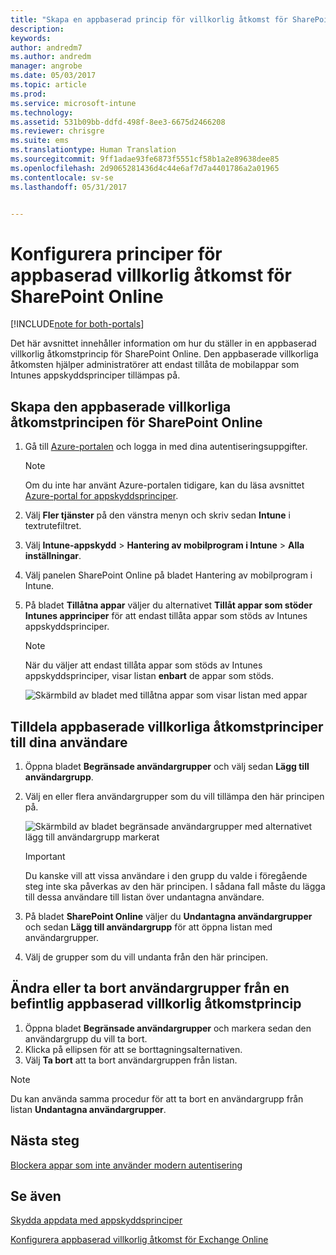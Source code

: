 ```yaml
---
title: "Skapa en appbaserad princip för villkorlig åtkomst för SharePoint Online"
description: 
keywords: 
author: andredm7
ms.author: andredm
manager: angrobe
ms.date: 05/03/2017
ms.topic: article
ms.prod: 
ms.service: microsoft-intune
ms.technology: 
ms.assetid: 531b09bb-ddfd-498f-8ee3-6675d2466208
ms.reviewer: chrisgre
ms.suite: ems
ms.translationtype: Human Translation
ms.sourcegitcommit: 9ff1adae93fe6873f5551cf58b1a2e89638dee85
ms.openlocfilehash: 2d9065281436d4c44e6af7d7a4401786a2a01965
ms.contentlocale: sv-se
ms.lasthandoff: 05/31/2017


---
```


# <a name="set-up-app-based-conditional-access-ca-policies-for-sharepoint-online"></a>Konfigurera principer för appbaserad villkorlig åtkomst för SharePoint Online

[!INCLUDE[note for both-portals](../includes/note-for-both-portals.md)]

Det här avsnittet innehåller information om hur du ställer in en appbaserad villkorlig åtkomstprincip för SharePoint Online. Den appbaserade villkorliga åtkomsten hjälper administratörer att endast tillåta de mobilappar som Intunes appskyddsprinciper tillämpas på.

## <a name="to-create-the-app-based-ca-policy-for-sharepoint-online"></a>Skapa den appbaserade villkorliga åtkomstprincipen för SharePoint Online

1. Gå till [Azure-portalen](https://portal.azure.com) och logga in med dina autentiseringsuppgifter.

    > [!NOTE]
    > Om du inte har använt Azure-portalen tidigare, kan du läsa avsnittet [Azure-portal for appskyddsprinciper](azure-portal-for-microsoft-intune-mam-policies.md).

2. Välj **Fler tjänster** på den vänstra menyn och skriv sedan **Intune** i textrutefiltret.

3. Välj **Intune-appskydd** > **Hantering av mobilprogram i Intune** > **Alla inställningar**.

4. Välj panelen SharePoint Online på bladet Hantering av mobilprogram i Intune.

5. På bladet **Tillåtna appar** väljer du alternativet **Tillåt appar som stöder Intunes apprinciper** för att endast tillåta appar som stöds av Intunes appskyddsprinciper.

    > [!NOTE] 
    > När du väljer att endast tillåta appar som stöds av Intunes appskyddsprinciper, visar listan **enbart** de appar som stöds.

    ![Skärmbild av bladet med tillåtna appar som visar listan med appar](../media/mam-ca-spo-allowed-apps.png)

## <a name="to-assign-app-based-ca-policies-to-your-users"></a>Tilldela appbaserade villkorliga åtkomstprinciper till dina användare

1. Öppna bladet **Begränsade användargrupper** och välj sedan **Lägg till användargrupp**.

2. Välj en eller flera användargrupper som du vill tillämpa den här principen på.

    ![Skärmbild av bladet begränsade användargrupper med alternativet lägg till användargrupp markerat](../media/mam-ca-spo-restricted-groups.png)

    > [!IMPORTANT] 
    > Du kanske vill att vissa användare i den grupp du valde i föregående steg inte ska påverkas av den här principen. I sådana fall måste du lägga till dessa användare till listan över undantagna användare. 

3. På bladet **SharePoint Online** väljer du **Undantagna användargrupper** och sedan **Lägg till användargrupp** för att öppna listan med användargrupper.

4. Välj de grupper som du vill undanta från den här principen.  

## <a name="to-modify-or-delete-user-groups-from-an-existing-app-based-ca-policy"></a>Ändra eller ta bort användargrupper från en befintlig appbaserad villkorlig åtkomstprincip

1. Öppna bladet **Begränsade användargrupper** och markera sedan den användargrupp du vill ta bort.
2. Klicka på ellipsen för att se borttagningsalternativen.
3. Välj **Ta bort** att ta bort användargruppen från listan.

> [!NOTE] 
> Du kan använda samma procedur för att ta bort en användargrupp från listan **Undantagna användargrupper**.

## <a name="next-steps"></a>Nästa steg

[Blockera appar som inte använder modern autentisering](block-apps-with-no-modern-authentication.md)

## <a name="see-also"></a>Se även

[Skydda appdata med appskyddsprinciper](protect-app-data-using-mobile-app-management-policies-with-microsoft-intune.md)

[Konfigurera appbaserad villkorlig åtkomst för Exchange Online](mam-ca-for-exchange-online.md)

